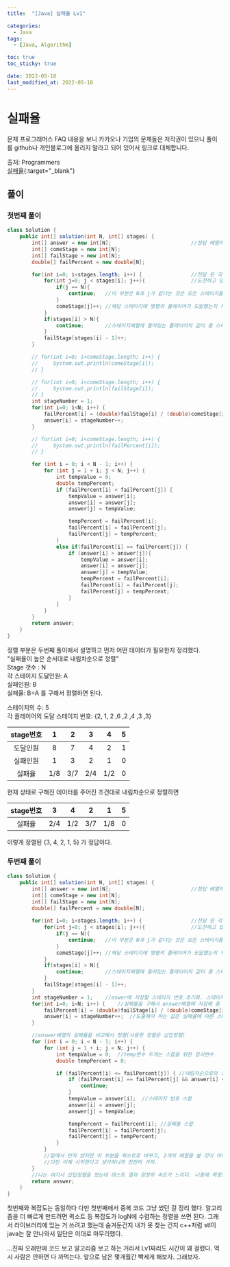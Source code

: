 ```yaml
---
title:  "[Java] 실패율 Lv1" 

categories:
  - Java
tags:
  - [Java, Algorithm]

toc: true
toc_sticky: true

date: 2022-05-18
last_modified_at: 2022-05-18
---
```






# 실패율

문제 프로그래머스 FAQ 내용을 보니 카카오나 기업의 문제들은 저작권이 있으니 풀이를           github나 개인블로그에 올리지 말라고 되어 있어서 링크로 대체합니다.

출처: Programmers <br>
[실패율](https://programmers.co.kr/learn/courses/30/lessons/42889){:target="_blank"}  


## 풀이
### 첫번째 풀이

```java
class Solution {
    public int[] solution(int N, int[] stages) {
        int[] answer = new int[N];                          //정답 배열의 크기
        int[] comeStage = new int[N];
        int[] failStage = new int[N];
        double[] failPercent = new double[N];

        for(int i=0; i<stages.length; i++) {                //전달 된 각 플레이어가 현재 도전하고 있는 스테이지의 번호를 하나씩 추출
            for(int j=0; j < stages[i]; j++){               //도전하고 있는 스테이지 전까지의 도달인원을 계산
                if(j == N){
                    continue;   //이 부분은 N과 j가 같다는 것은 모든 스테이지를 통과 했다는 것이므로 해당 플레이어는 올클리어로 판단하고 끝냄
                }
                comeStage[j]++; //해당 스테이지에 몇명의 플레이어가 도달했는지 저장 하는 배열
            }
            if(stages[i] > N){
                continue;       //스테이지배열에 들어있는 플레이어의 값이 총 스테이지의 수보다 크면 올 클리어로 판단하고 넘김
            }
            failStage[stages[i] - 1]++;
        }

        // for(int i=0; i<comeStage.length; i++) {
        //     System.out.println(comeStage[i]);  
        // }

        // for(int i=0; i<comeStage.length; i++) {
        //     System.out.println(failStage[i]);  
        // }
        int stageNumber = 1;
        for(int i=0; i<N; i++) {
            failPercent[i] = (double)failStage[i] / (double)comeStage[i];
            answer[i] = stageNumber++;
        }

        // for(int i=0; i<comeStage.length; i++) {
        //     System.out.println(failPercent[i]);
        // }

        for (int i = 0; i < N - 1; i++) {
            for (int j = 1 + i; j < N; j++) {
                int tempValue = 0;
                double tempPercent;
                if (failPercent[i] < failPercent[j]) {
                    tempValue = answer[i];
                    answer[i] = answer[j];
                    answer[j] = tempValue;

                    tempPercent = failPercent[i];
                    failPercent[i] = failPercent[j];
                    failPercent[j] = tempPercent;
                }
                else if(failPercent[i] == failPercent[j]) {
                    if (answer[i] > answer[j]){
                        tempValue = answer[i];
                        answer[i] = answer[j];
                        answer[j] = tempValue;
                        tempPercent = failPercent[i];
                        failPercent[i] = failPercent[j];
                        failPercent[j] = tempPercent;
                    }
                }
            }
        }
        return answer;
    }
}

```
정렬 부분은 두번째 풀이에서 설명하고 먼저 어떤 데이터가 필요한지 정리했다.<br>
"실패율이 높은 순서대로 내림차순으로 정렬"<br>
Stage 갯수 : N<br>
각 스테이지 도달인원: A<br>
실패인원: B<br>
실패율: B÷A 를 구해서 정렬하면 된다.<br>

스테이지의 수: 5<br>
각 플레이어의 도달 스테이지 번호: {2, 1, 2 ,6 ,2 ,4 ,3 ,3}<br>

|stage번호|1|2|3|4|5|
|:------:|:---:|:---:|:---:|:---:|:---:|
|도달인원|8|7|4|2|1|
|실패인원|1|3|2|1|0|
|실패율|1/8|3/7|2/4|1/2|0|

현재 상태로 구해진 데이터를 주어진 조건대로 내림차순으로 정렬하면

|stage번호|3|4|2|1|5|
|:------:|:---:|:---:|:---:|:---:|:---:|
|실패율|2/4|1/2|3/7|1/8|0|

이렇게 정렬된 {3, 4, 2, 1, 5} 가 정답이다.

### 두번째 풀이

```java
class Solution {
    public int[] solution(int N, int[] stages) {
        int[] answer = new int[N];                          //정답 배열의 크기
        int[] comeStage = new int[N];
        int[] failStage = new int[N];
        double[] failPercent = new double[N];
        
        for(int i=0; i<stages.length; i++) {                //전달 된 각 플레이어가 현재 도전하고 있는 스테이지의 번호를 하나씩 추출
            for(int j=0; j < stages[i]; j++){               //도전하고 있는 스테이지 전까지의 도달인원을 계산
                if(j == N){
                    continue;   //이 부분은 N과 j가 같다는 것은 모든 스테이지를 통과 했다는 것이므로 해당 플레이어는 올클리어로 판단하고 끝냄
                }
                comeStage[j]++; //해당 스테이지에 몇명의 플레이어가 도달했는지 저장 하는 배열
            }
            if(stages[i] > N){
                continue;       //스테이지배열에 들어있는 플레이어의 값이 총 스테이지의 수보다 크면 올 클리어로 판단하고 넘김
            }
            failStage[stages[i] - 1]++;
        }
        int stageNumber = 1;    //aswer에 저장할 스테이지 번호 초기화. 스테이지는 0번이 없으므로 1부터 시작
        for(int i=0; i<N; i++) {    //실패율을 구해서 answer배열에 저장해 줌
            failPercent[i] = (double)failStage[i] / (double)comeStage[i];
            answer[i] = stageNumber++;  //도출해야 하는 값은 실패율에 따른 스테이지 번호이기 때문에 스테이지 번호 answer배열에 저장해줌
        }

        //answer배열의 실패율을 비교해서 정렬(사용한 정렬은 삽입정렬)
        for (int i = 0; i < N - 1; i++) {
            for (int j = 1 + i; j < N; j++) {
                int tempValue = 0;  //temp변수 두개는 스왑을 위한 임시변수
                double tempPercent = 0;

                if (failPercent[i] <= failPercent[j]) { //내림차순으로의 정렬을 위한 부분
                    if (failPercent[i] == failPercent[j] && answer[i] < answer[j]) { //두 개의 실패율이 같다면 stage번호가 더 낮은 것을 앞으로 해서 정렬한다.
                        continue;
                    }
                    tempValue = answer[i];  //스테이지 번호 스왑
                    answer[i] = answer[j];
                    answer[j] = tempValue;

                    tempPercent = failPercent[i]; //실패율 스왑
                    failPercent[i] = failPercent[j];
                    failPercent[j] = tempPercent;
                }
            }
            //밑에서 먼저 썼지만 이 부분을 퀵소트로 바꾸고, 2개의 배열을 쓸 것이 아니라 dictionary자료구조를 쓰면 좀 더 간단해진다.
            //다만 이제 시작한다고 생각하니까 천천히 가자.
        }
        //나는 여기서 삽입정렬을 썼는데 테스트 결과 굉장히 속도가 느리다. 나중에 퀵정렬을 다시 한번 이해해서 만들면 훨씬 빨라 질듯
        return answer;
    }
}
```
첫번째와 복잡도는 동일하다 다만 첫번째에서 중복 코드 그냥 썼던 걸 정리 했다.
알고리즘을 더 빠르게 만드려면 퀵소트 등 복잡도가 logN에 수렴하는 정렬을 쓰면 된다.
그래서 라이브러리에 있는 거 쓰려고 했는데 숨겨둔건지 내가 못 찾는 건지 c++처럼 stl이 java는 잘 안나와서 일단은 이대로 마무리했다.



...진짜 오래만에 코드 보고 알고리즘 보고 하는 거라서 Lv1짜리도 시간이 꽤 걸렸다.
역시 사람은 안하면 다 까먹는다. 앞으로 남은 몇개월간 빡세게 해보자. 그래보자.

<br>



<!-- [맨 위](#){: .btn .btn--primary }{: .align-right} 스크롤시 자동으로 up to 화살표가 나오므로 삭제 -->
